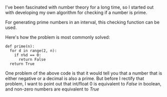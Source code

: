 I've been fascinated with number theory for a long time, so I started out with developing my own algorithm for checking if a number is prime.

For generating prime numbers in an interval, this checking function can be used.

Here's how the problem is most commonly solved:
```
def prime(n):
  for d in range(2, n):
    if n%d == 0:
      return False
  return True
```
One problem of the above code is that it would tell you that a number that is either negative or a decimal is also a prime. But before I rectify that problem, I want to point out that int/float 0 is equivalent to _False_ in boolean, and non-zero numbers are equivalent to _True_
